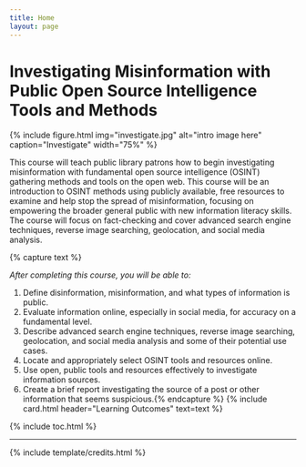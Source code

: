```yaml
---
title: Home
layout: page
---
```


# Investigating Misinformation with Public Open Source Intelligence Tools and Methods

{% include figure.html img="investigate.jpg" alt="intro image here" caption="Investigate" width="75%" %}


This course will teach public library patrons how to begin investigating misinformation with fundamental open source intelligence (OSINT) gathering methods and tools on the open web. This course will be an introduction to OSINT methods using publicly available, free resources to examine and help stop the spread of misinformation, focusing on empowering the broader general public with new information literacy skills. The course will focus on fact-checking and cover advanced search engine techniques, reverse image searching, geolocation, and social media analysis.

{% capture text %}

*After completing this course, you will be able to:*

1. Define disinformation, misinformation, and what types of information is public.
2. Evaluate information online, especially in social media, for accuracy on a fundamental level.
3. Describe advanced search engine techniques, reverse image searching, geolocation, and social media analysis and some of their potential use cases.
4. Locate and appropriately select OSINT tools and resources online.
5. Use open, public tools and resources effectively to investigate information sources.
6. Create a brief report investigating the source of a post or other information that seems suspicious.{% endcapture %} {% include card.html header="Learning Outcomes" text=text %}

{% include toc.html %}



------

{% include template/credits.html %}
